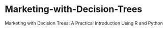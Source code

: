 # Marketing-with-Decision-Trees
Marketing with Decision Trees: A Practical Introduction Using R and Python
